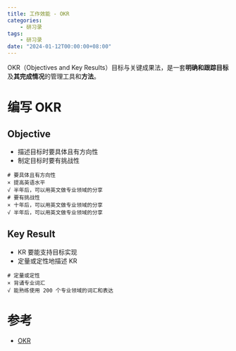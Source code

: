 ```yaml
---
title: 工作效能 - OKR
categories: 
    - 研习录
tags:
    - 研习录
date: "2024-01-12T00:00:00+08:00"
---
```


OKR（Objectives and Key Results）目标与关键成果法，是一套**明确和跟踪目标**及**其完成情况**的管理工具和**方法**。

# 编写 OKR

## Objective

- 描述目标时要具体且有方向性
- 制定目标时要有挑战性

```shell
# 要具体且有方向性
× 提高英语水平
√ 半年后，可以用英文做专业领域的分享
# 要有挑战性
× 十年后，可以用英文做专业领域的分享
√ 半年后，可以用英文做专业领域的分享
```

## Key Result

- KR 要能支持目标实现
- 定量或定性地描述 KR

```shell
# 定量或定性
× 背诵专业词汇
√ 能熟练使用 200 个专业领域的词汇和表达
```

# 参考

- [OKR](https://baike.baidu.com/item/OKR/2996251?fr=ge_ala)